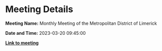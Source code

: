 # Meeting Details

**Meeting Name:** Monthly Meeting of the Metropolitan District of Limerick

**Date and Time:** 2023-03-20 09:45:00

**<a href="https://www.limerick.ie/council/whats-on/monthly-meeting-of-the-metropolitan-district-of-limerick-0" target="_blank">Link to meeting</a>**
